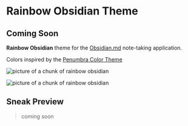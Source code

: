 # Rainbow Obsidian Theme

## Coming Soon

**Rainbow Obsidian** theme for the [Obsidian.md](https://Obsidian.md) note-taking application.

Colors inspired by the [Penumbra Color Theme](https://github.com/nealmckee/penumbra)

![picture of a chunk of rainbow obsidian](https://www.crystalviden.com/wp-content/uploads/2021/08/rainbow-obsidian.jpg)

![picture of a chunk of rainbow obsidian](https://www.rockseeker.com/wp-content/uploads/2022/05/rainbow-obsidian.jpg)

## Sneak Preview

> coming soon
